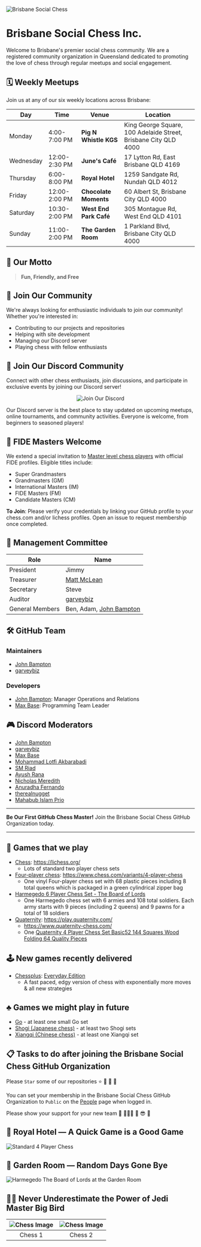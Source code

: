 ![Brisbane Social Chess](images/chess1.jpg)

# Brisbane Social Chess Inc.

Welcome to Brisbane's premier social chess community. We are a registered community organization in Queensland dedicated to promoting the love of chess through regular meetups and social engagement.

## 🗓️ Weekly Meetups

Join us at any of our six weekly locations across Brisbane:

| Day       | Time          | Venue                  | Location                                                        |
| --------- | ------------- | ---------------------- | --------------------------------------------------------------- |
| Monday    | 4:00-7:00 PM  | **Pig N Whistle KGS**  | King George Square, 100 Adelaide Street, Brisbane City QLD 4000 |
| Wednesday | 12:00-2:30 PM | **June's Café**        | 17 Lytton Rd, East Brisbane QLD 4169                            |
| Thursday  | 6:00-8:00 PM  | **Royal Hotel**        | 1259 Sandgate Rd, Nundah QLD 4012                               |
| Friday    | 12:00-2:00 PM | **Chocolate Moments**  | 60 Albert St, Brisbane City QLD 4000                            |
| Saturday  | 10:30-2:00 PM | **West End Park Café** | 305 Montague Rd, West End QLD 4101                              |
| Sunday    | 11:00-2:00 PM | **The Garden Room**    | 1 Parkland Blvd, Brisbane City QLD 4000                         |

## 🎯 Our Motto

> **Fun, Friendly, and Free**

## 🤝 Join Our Community

We're always looking for enthusiastic individuals to join our community! Whether you're interested in:

- Contributing to our projects and repositories
- Helping with site development
- Managing our Discord server
- Playing chess with fellow enthusiasts

## 🎉 Join Our Discord Community

Connect with other chess enthusiasts, join discussions, and participate in exclusive events by joining our Discord server!

<p align="center">
    <a href="https://discord.com/invite/JWBKhQmzvD" style="text-decoration:none;">
        <img src="https://img.shields.io/badge/Join%20Us%20on%20Discord-%237289DA.svg?style=for-the-badge&logo=discord&logoColor=white" alt="Join Our Discord">
    </a>
</p>

Our Discord server is the best place to stay updated on upcoming meetups, online tournaments, and community activities. Everyone is welcome, from beginners to seasoned players!

## 👑 FIDE Masters Welcome

We extend a special invitation to [Master level chess players](https://en.wikipedia.org/wiki/Chess_rating_system) with official FIDE profiles. Eligible titles include:

- Super Grandmasters
- Grandmasters (GM)
- International Masters (IM)
- FIDE Masters (FM)
- Candidate Masters (CM)

**To Join**: Please verify your credentials by linking your GitHub profile to your chess.com and/or lichess profiles. Open an issue to request membership once completed.

## 👥 Management Committee

| Role            | Name                                                   |
| --------------- | ------------------------------------------------------ |
| President       | Jimmy                                                  |
| Treasurer       | [Matt McLean](https://github.com/LuckyNotGood)         |
| Secretary       | Steve                                                  |
| Auditor         | [garveybiz](https://github.com/garveybiz)              |
| General Members | Ben, Adam, [John Bampton](https://github.com/jbampton) |

## 🛠️ GitHub Team

### Maintainers

- [John Bampton](https://github.com/jbampton)
- [garveybiz](https://github.com/garveybiz)

### Developers

- [John Bampton](https://github.com/jbampton): Manager Operations and Relations
- [Max Base](https://github.com/BaseMax): Programming Team Leader

## 🎮 Discord Moderators

- [John Bampton](https://github.com/jbampton)
- [garveybiz](https://github.com/garveybiz)
- [Max Base](https://github.com/BaseMax)
- [Mohammad Lotfi Akbarabadi](https://github.com/mohammadlotfia)
- [SM Riad](https://github.com/smriad)
- [Ayush Rana](https://github.com/ayushrana182)
- [Nicholas Meredith](https://github.com/udha)
- [Anuradha Fernando](https://github.com/anufdo)
- [therealnugget](https://github.com/therealnugget)
- [Mahabub Islam Prio](https://github.com/prio101)

---

**Be Our First GitHub Chess Master!** Join the Brisbane Social Chess GitHub Organization today.

---

## 🎲 Games that we play

- [Chess](https://en.wikipedia.org/wiki/Chess): https://lichess.org/
  - Lots of standard two player chess sets
- [Four-player chess](https://en.wikipedia.org/wiki/Four-player_chess): https://www.chess.com/variants/4-player-chess
  - One vinyl Four-player chess set with 68 plastic pieces including 8 total queens which is packaged in a green cylindrical zipper bag
- [Harmegedo 6 Player Chess Set - The Board of Lords](https://harmegedo.com/)
  - One Harmegedo chess set with 6 armies and 108 total soldiers. Each army starts with 9 pieces (including 2 queens) and 9 pawns for a total of 18 soldiers
- [Quaternity](https://www.quaternity.com/): https://play.quaternity.com/
  - https://www.quaternity-chess.com/
  - One [Quaternity 4 Player Chess Set Basic52 144 Squares Wood Folding 64 Quality Pieces](https://www.ebay.com.au/itm/225608151106)

## 🕹️ New games recently delivered

- [Chessplus](https://www.chessplus.com/): [Everyday Edition](https://www.chessplus.com/products/chessplus-everyday-edition)
  - A fast paced, edgy version of chess with exponentially more moves & all new strategies

## ♣️ Games we might play in future

- [Go](<https://en.wikipedia.org/wiki/Go_(game)>) - at least one small Go set
- [Shogi (Japanese chess)](https://en.wikipedia.org/wiki/Shogi) - at least two Shogi sets
- [Xiangqi (Chinese chess)](https://en.wikipedia.org/wiki/Xiangqi) - at least one Xiangqi set

## 📋 Tasks to do after joining the Brisbane Social Chess GitHub Organization

Please `Star` some of our repositories ⭐ 💫 🌠 🌟

You can set your membership in the Brisbane Social Chess GitHub Organization to `Public` on the
[People](https://github.com/orgs/brisbanesocialchess/people) page when logged in.

Please show your support for your new team 🏢 🧑🏽‍💻 💃 😎 🚀

## 🏨 Royal Hotel — A Quick Game is a Good Game

![Standard 4 Player Chess](images/chess4.jpg)

## 🏡 Garden Room — Random Days Gone Bye

![Harmegedo The Board of Lords at the Garden Room](images/chess5.jpg)

## 🧙‍♂️ Never Underestimate the Power of Jedi Master Big Bird

| ![Chess Image](images/chess2.jpg) | ![Chess Image](images/chess3.jpg) |
|:--:|:--:|
| Chess 1 | Chess 2 |
